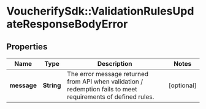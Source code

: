 # VoucherifySdk::ValidationRulesUpdateResponseBodyError

## Properties

| Name | Type | Description | Notes |
| ---- | ---- | ----------- | ----- |
| **message** | **String** | The error message returned from API when validation / redemption fails to meet requirements of defined rules. | [optional] |

